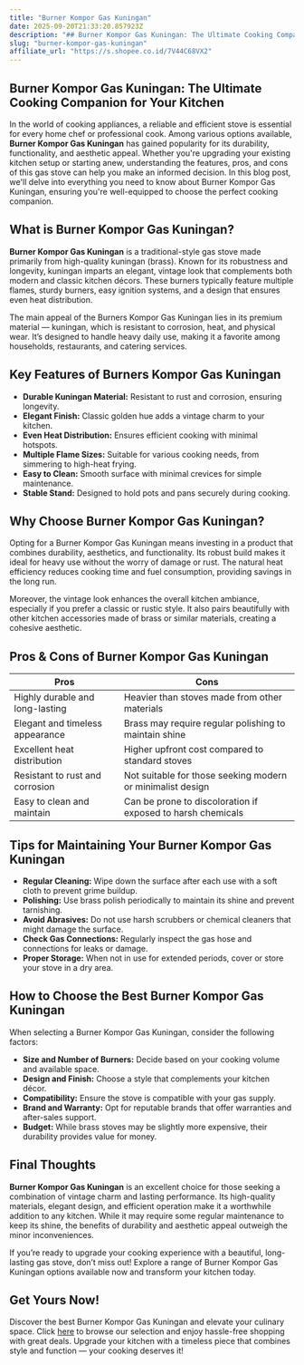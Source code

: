 ```yaml
---
title: "Burner Kompor Gas Kuningan"
date: 2025-09-20T21:33:20.857923Z
description: "## Burner Kompor Gas Kuningan: The Ultimate Cooking Companion for Your Kitchen..."
slug: "burner-kompor-gas-kuningan"
affiliate_url: "https://s.shopee.co.id/7V44C68VX2"
---
```

## Burner Kompor Gas Kuningan: The Ultimate Cooking Companion for Your Kitchen

In the world of cooking appliances, a reliable and efficient stove is essential for every home chef or professional cook. Among various options available, **Burner Kompor Gas Kuningan** has gained popularity for its durability, functionality, and aesthetic appeal. Whether you're upgrading your existing kitchen setup or starting anew, understanding the features, pros, and cons of this gas stove can help you make an informed decision. In this blog post, we'll delve into everything you need to know about Burner Kompor Gas Kuningan, ensuring you're well-equipped to choose the perfect cooking companion.

## What is Burner Kompor Gas Kuningan?

**Burner Kompor Gas Kuningan** is a traditional-style gas stove made primarily from high-quality kuningan (brass). Known for its robustness and longevity, kuningan imparts an elegant, vintage look that complements both modern and classic kitchen décors. These burners typically feature multiple flames, sturdy burners, easy ignition systems, and a design that ensures even heat distribution.

The main appeal of the Burners Kompor Gas Kuningan lies in its premium material — kuningan, which is resistant to corrosion, heat, and physical wear. It’s designed to handle heavy daily use, making it a favorite among households, restaurants, and catering services.

## Key Features of Burners Kompor Gas Kuningan

- **Durable Kuningan Material:** Resistant to rust and corrosion, ensuring longevity.
- **Elegant Finish:** Classic golden hue adds a vintage charm to your kitchen.
- **Even Heat Distribution:** Ensures efficient cooking with minimal hotspots.
- **Multiple Flame Sizes:** Suitable for various cooking needs, from simmering to high-heat frying.
- **Easy to Clean:** Smooth surface with minimal crevices for simple maintenance.
- **Stable Stand:** Designed to hold pots and pans securely during cooking.

## Why Choose Burner Kompor Gas Kuningan?

Opting for a Burner Kompor Gas Kuningan means investing in a product that combines durability, aesthetics, and functionality. Its robust build makes it ideal for heavy use without the worry of damage or rust. The natural heat efficiency reduces cooking time and fuel consumption, providing savings in the long run.

Moreover, the vintage look enhances the overall kitchen ambiance, especially if you prefer a classic or rustic style. It also pairs beautifully with other kitchen accessories made of brass or similar materials, creating a cohesive aesthetic.

## Pros & Cons of Burner Kompor Gas Kuningan

| **Pros** | **Cons** |
|---|---|
| Highly durable and long-lasting | Heavier than stoves made from other materials |
| Elegant and timeless appearance | Brass may require regular polishing to maintain shine |
| Excellent heat distribution | Higher upfront cost compared to standard stoves |
| Resistant to rust and corrosion | Not suitable for those seeking modern or minimalist design |
| Easy to clean and maintain | Can be prone to discoloration if exposed to harsh chemicals |

## Tips for Maintaining Your Burner Kompor Gas Kuningan

- **Regular Cleaning:** Wipe down the surface after each use with a soft cloth to prevent grime buildup.
- **Polishing:** Use brass polish periodically to maintain its shine and prevent tarnishing.
- **Avoid Abrasives:** Do not use harsh scrubbers or chemical cleaners that might damage the surface.
- **Check Gas Connections:** Regularly inspect the gas hose and connections for leaks or damage.
- **Proper Storage:** When not in use for extended periods, cover or store your stove in a dry area.

## How to Choose the Best Burner Kompor Gas Kuningan

When selecting a Burner Kompor Gas Kuningan, consider the following factors:

- **Size and Number of Burners:** Decide based on your cooking volume and available space.
- **Design and Finish:** Choose a style that complements your kitchen décor.
- **Compatibility:** Ensure the stove is compatible with your gas supply.
- **Brand and Warranty:** Opt for reputable brands that offer warranties and after-sales support.
- **Budget:** While brass stoves may be slightly more expensive, their durability provides value for money.

## Final Thoughts

**Burner Kompor Gas Kuningan** is an excellent choice for those seeking a combination of vintage charm and lasting performance. Its high-quality materials, elegant design, and efficient operation make it a worthwhile addition to any kitchen. While it may require some regular maintenance to keep its shine, the benefits of durability and aesthetic appeal outweigh the minor inconveniences.

If you’re ready to upgrade your cooking experience with a beautiful, long-lasting gas stove, don’t miss out! Explore a range of Burner Kompor Gas Kuningan options available now and transform your kitchen today.

## Get Yours Now!

Discover the best Burner Kompor Gas Kuningan and elevate your culinary space. Click [here](https://s.shopee.co.id/7V44C68VX2) to browse our selection and enjoy hassle-free shopping with great deals. Upgrade your kitchen with a timeless piece that combines style and function — your cooking deserves it!